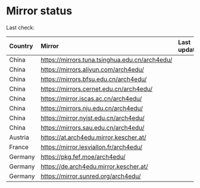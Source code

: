 <script src="./time.js"></script>
# Mirror status
Last check: <script type="text/javascript">localize(1713712646.0203536);</script>

|Country|Mirror|Last update|
|:------|:-----|:----------|
|China|https://mirrors.tuna.tsinghua.edu.cn/arch4edu/|<script type="text/javascript">localize(1713681016);</script>|
|China|https://mirrors.aliyun.com/arch4edu/|<script type="text/javascript">localize(1713681016);</script>|
|China|https://mirrors.bfsu.edu.cn/arch4edu/|<script type="text/javascript">localize(1713681016);</script>|
|China|https://mirrors.cernet.edu.cn/arch4edu/|<script type="text/javascript">localize(1713681016);</script>|
|China|https://mirror.iscas.ac.cn/arch4edu/|<script type="text/javascript">localize(1713681016);</script>|
|China|https://mirrors.nju.edu.cn/arch4edu/|<script type="text/javascript">localize(1713637907);</script>|
|China|https://mirror.nyist.edu.cn/arch4edu/|<script type="text/javascript">localize(1713681016);</script>|
|China|https://mirrors.sau.edu.cn/arch4edu/|<script type="text/javascript">localize(1713681016);</script>|
|Austria|https://at.arch4edu.mirror.kescher.at/|<script type="text/javascript">localize(1713681016);</script>|
|France|https://mirror.lesviallon.fr/arch4edu/|<script type="text/javascript">localize(1713681016);</script>|
|Germany|https://pkg.fef.moe/arch4edu/|<script type="text/javascript">localize(1713681016);</script>|
|Germany|https://de.arch4edu.mirror.kescher.at/|<script type="text/javascript">localize(1713681016);</script>|
|Germany|https://mirror.sunred.org/arch4edu/|<script type="text/javascript">localize(1713681016);</script>|

<script src="./tablefilter/tablefilter.js"></script>
<script src="./table.js"></script>